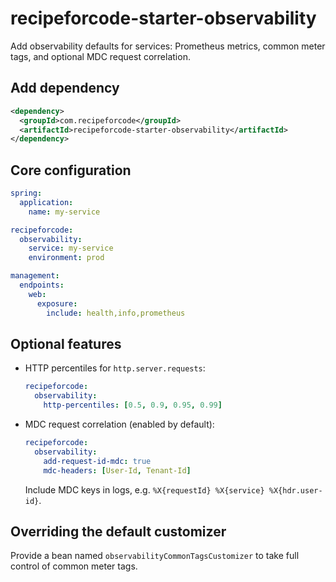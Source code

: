 # recipeforcode-starter-observability

Add observability defaults for services: Prometheus metrics, common meter tags, and optional MDC request correlation.

## Add dependency
```xml
<dependency>
  <groupId>com.recipeforcode</groupId>
  <artifactId>recipeforcode-starter-observability</artifactId>
</dependency>
```

## Core configuration
```yaml
spring:
  application:
    name: my-service

recipeforcode:
  observability:
    service: my-service
    environment: prod

management:
  endpoints:
    web:
      exposure:
        include: health,info,prometheus
```

## Optional features
- HTTP percentiles for `http.server.requests`:
  ```yaml
  recipeforcode:
    observability:
      http-percentiles: [0.5, 0.9, 0.95, 0.99]
  ```

- MDC request correlation (enabled by default):
  ```yaml
  recipeforcode:
    observability:
      add-request-id-mdc: true
      mdc-headers: [User-Id, Tenant-Id]
  ```
  Include MDC keys in logs, e.g. `%X{requestId} %X{service} %X{hdr.user-id}`.

## Overriding the default customizer
Provide a bean named `observabilityCommonTagsCustomizer` to take full control of common meter tags.

